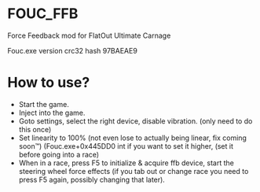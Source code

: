 # FOUC_FFB
Force Feedback mod for FlatOut Ultimate Carnage

Fouc.exe version crc32 hash 97BAEAE9


# How to use?
- Start the game.
- Inject into the game.
- Goto settings, select the right device, disable vibration. (only need to do this once)
- Set linearity to 100% (not even lose to actually being linear, fix coming soon™) (Fouc.exe+0x445DD0 int if you want to set it higher, (set it before going into a race)
- When in a race, press F5 to initialize & acquire ffb device, start the steering wheel force effects (if you tab out or change race you need to press F5 again, possibly changing that later).